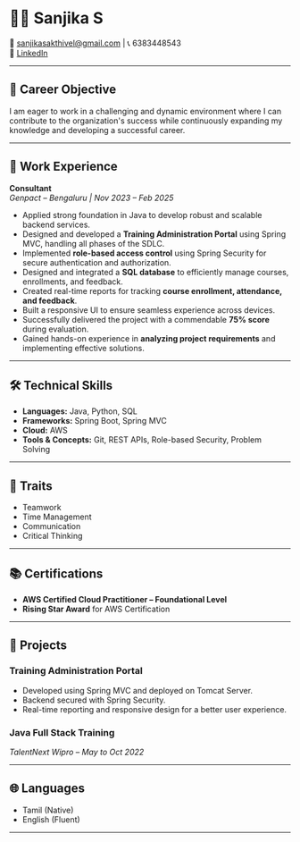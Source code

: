 # 👩‍💻 Sanjika S


📧 sanjikasakthivel@gmail.com | 📞 6383448543  
🔗 [LinkedIn](https://www.linkedin.com/in/sanjika-sakthivel-403a2b238/)

---

## 🎯 Career Objective

I am eager to work in a challenging and dynamic environment where I can contribute to the organization's success while continuously expanding my knowledge and developing a successful career.

---

## 💼 Work Experience

**Consultant**  
*Genpact – Bengaluru | Nov 2023 – Feb 2025*

- Applied strong foundation in Java to develop robust and scalable backend services.
- Designed and developed a **Training Administration Portal** using Spring MVC, handling all phases of the SDLC.
- Implemented **role-based access control** using Spring Security for secure authentication and authorization.
- Designed and integrated a **SQL database** to efficiently manage courses, enrollments, and feedback.
- Created real-time reports for tracking **course enrollment, attendance, and feedback**.
- Built a responsive UI to ensure seamless experience across devices.
- Successfully delivered the project with a commendable **75% score** during evaluation.
- Gained hands-on experience in **analyzing project requirements** and implementing effective solutions.

---



## 🛠️ Technical Skills

- **Languages:** Java, Python, SQL
- **Frameworks:** Spring Boot, Spring MVC
- **Cloud:** AWS
- **Tools & Concepts:** Git, REST APIs, Role-based Security, Problem Solving

---

## 🧠 Traits

- Teamwork  
- Time Management  
- Communication  
- Critical Thinking

---

## 📚 Certifications

- **AWS Certified Cloud Practitioner – Foundational Level**
- **Rising Star Award** for AWS Certification

---

## 🚀 Projects

### Training Administration Portal
- Developed using Spring MVC and deployed on Tomcat Server.
- Backend secured with Spring Security.
- Real-time reporting and responsive design for a better user experience.

### Java Full Stack Training  
*TalentNext Wipro – May to Oct 2022*

---

## 🌐 Languages

- Tamil (Native)  
- English (Fluent)

---



